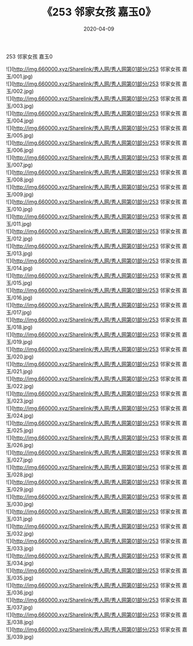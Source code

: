 ﻿---
layout: post
title:  《253 邻家女孩 嘉玉0》
date:   2020-04-09
img: http://img.660000.xyz/Sharelink/秀人网/秀人网第01部分/253 邻家女孩 嘉玉0/000.jpg
categories: [美女, 清纯, 唯美]
---

253 邻家女孩 嘉玉0

  ![](http://img.660000.xyz/Sharelink/秀人网/秀人网第01部分/253 邻家女孩 嘉玉/001.jpg) <br> ![](http://img.660000.xyz/Sharelink/秀人网/秀人网第01部分/253 邻家女孩 嘉玉/002.jpg) <br> ![](http://img.660000.xyz/Sharelink/秀人网/秀人网第01部分/253 邻家女孩 嘉玉/003.jpg) <br> ![](http://img.660000.xyz/Sharelink/秀人网/秀人网第01部分/253 邻家女孩 嘉玉/004.jpg) <br> ![](http://img.660000.xyz/Sharelink/秀人网/秀人网第01部分/253 邻家女孩 嘉玉/005.jpg) <br> ![](http://img.660000.xyz/Sharelink/秀人网/秀人网第01部分/253 邻家女孩 嘉玉/006.jpg) <br> ![](http://img.660000.xyz/Sharelink/秀人网/秀人网第01部分/253 邻家女孩 嘉玉/007.jpg) <br> ![](http://img.660000.xyz/Sharelink/秀人网/秀人网第01部分/253 邻家女孩 嘉玉/008.jpg) <br> ![](http://img.660000.xyz/Sharelink/秀人网/秀人网第01部分/253 邻家女孩 嘉玉/009.jpg) <br> ![](http://img.660000.xyz/Sharelink/秀人网/秀人网第01部分/253 邻家女孩 嘉玉/010.jpg) <br> ![](http://img.660000.xyz/Sharelink/秀人网/秀人网第01部分/253 邻家女孩 嘉玉/011.jpg) <br> ![](http://img.660000.xyz/Sharelink/秀人网/秀人网第01部分/253 邻家女孩 嘉玉/012.jpg) <br> ![](http://img.660000.xyz/Sharelink/秀人网/秀人网第01部分/253 邻家女孩 嘉玉/013.jpg) <br> ![](http://img.660000.xyz/Sharelink/秀人网/秀人网第01部分/253 邻家女孩 嘉玉/014.jpg) <br> ![](http://img.660000.xyz/Sharelink/秀人网/秀人网第01部分/253 邻家女孩 嘉玉/015.jpg) <br> ![](http://img.660000.xyz/Sharelink/秀人网/秀人网第01部分/253 邻家女孩 嘉玉/016.jpg) <br> ![](http://img.660000.xyz/Sharelink/秀人网/秀人网第01部分/253 邻家女孩 嘉玉/017.jpg) <br> ![](http://img.660000.xyz/Sharelink/秀人网/秀人网第01部分/253 邻家女孩 嘉玉/018.jpg) <br> ![](http://img.660000.xyz/Sharelink/秀人网/秀人网第01部分/253 邻家女孩 嘉玉/019.jpg) <br> ![](http://img.660000.xyz/Sharelink/秀人网/秀人网第01部分/253 邻家女孩 嘉玉/020.jpg) <br> ![](http://img.660000.xyz/Sharelink/秀人网/秀人网第01部分/253 邻家女孩 嘉玉/021.jpg) <br> ![](http://img.660000.xyz/Sharelink/秀人网/秀人网第01部分/253 邻家女孩 嘉玉/022.jpg) <br> ![](http://img.660000.xyz/Sharelink/秀人网/秀人网第01部分/253 邻家女孩 嘉玉/023.jpg) <br> ![](http://img.660000.xyz/Sharelink/秀人网/秀人网第01部分/253 邻家女孩 嘉玉/024.jpg) <br> ![](http://img.660000.xyz/Sharelink/秀人网/秀人网第01部分/253 邻家女孩 嘉玉/025.jpg) <br> ![](http://img.660000.xyz/Sharelink/秀人网/秀人网第01部分/253 邻家女孩 嘉玉/026.jpg) <br> ![](http://img.660000.xyz/Sharelink/秀人网/秀人网第01部分/253 邻家女孩 嘉玉/027.jpg) <br> ![](http://img.660000.xyz/Sharelink/秀人网/秀人网第01部分/253 邻家女孩 嘉玉/028.jpg) <br> ![](http://img.660000.xyz/Sharelink/秀人网/秀人网第01部分/253 邻家女孩 嘉玉/029.jpg) <br> ![](http://img.660000.xyz/Sharelink/秀人网/秀人网第01部分/253 邻家女孩 嘉玉/030.jpg) <br> ![](http://img.660000.xyz/Sharelink/秀人网/秀人网第01部分/253 邻家女孩 嘉玉/031.jpg) <br> ![](http://img.660000.xyz/Sharelink/秀人网/秀人网第01部分/253 邻家女孩 嘉玉/032.jpg) <br> ![](http://img.660000.xyz/Sharelink/秀人网/秀人网第01部分/253 邻家女孩 嘉玉/033.jpg) <br> ![](http://img.660000.xyz/Sharelink/秀人网/秀人网第01部分/253 邻家女孩 嘉玉/034.jpg) <br> ![](http://img.660000.xyz/Sharelink/秀人网/秀人网第01部分/253 邻家女孩 嘉玉/035.jpg) <br> ![](http://img.660000.xyz/Sharelink/秀人网/秀人网第01部分/253 邻家女孩 嘉玉/036.jpg) <br> ![](http://img.660000.xyz/Sharelink/秀人网/秀人网第01部分/253 邻家女孩 嘉玉/037.jpg) <br> ![](http://img.660000.xyz/Sharelink/秀人网/秀人网第01部分/253 邻家女孩 嘉玉/038.jpg) <br> ![](http://img.660000.xyz/Sharelink/秀人网/秀人网第01部分/253 邻家女孩 嘉玉/039.jpg) <br>